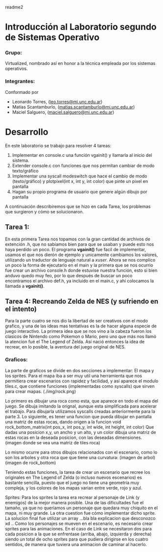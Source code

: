 readme2

# Introducción al Laboratorio segundo de Sistemas Operativo

### Grupo:

Virtualized, nombrado así en honor a la técnica empleada por los sistemas operativos.

### Integrantes:

Conformado por

- Leonardo Torres, (leo.torres@mi.unc.edu.ar)
- Matías Scantamburlo, (matias.scantamburlo@mi.unc.edu.ar)
- Maciel Salguero, (maciel.salguero@mi.unc.edu.ar)

# Desarrollo

En este laboratorio se trabajo para resolver 4 tareas:

1.  Implementar en console.c una función vgainit() y llamarla al inicio del sistema.
2.  Extender console.c con funciones que nos permitan cambiar de modo texto/gráfico
3.  Implementar una syscall modeswitch que hace el cambio de modo (texto/gráfico) y plotpixel(int x, int y, int color) que pinte un pixel en pantalla
4.  Hagan su propio programa de usuario que genere algún dibujo por pantalla

A continuación describiremos que se hizo en cada Tarea, los problemas que surgieron y cómo se solucionaron.

## Tarea 1:

En esta primera Tarea nos topamos con la gran cantidad de archivos de extención .h, que no sabíamos bien para que se usaban y puede esto nos haya perdido un poco. El programa **vgainit()** fue facil de implementar, usamos el que nos dierón de ejemplo y unicamente cambiamos los valores, utilizando un traductor de lenguaje natural a *xuser*. Ahora se nos complico un poco la forma de ejecutarlo en el main y la primera que se nos ocurrio fue crear un archivo console.h donde estuvise nuestra función, esto si bien anduvo quedo muy feo, por lo que después de buscar un poco encontramos el archivo def.h, ya incluido en el main.c, y ahí colocamos la llamada a **vgainit()**.


## Tarea 4: Recreando Zelda de NES (y sufriendo en el intento)

Para la parte cuatro se nos dio la libertad de ser creativos con el modo grafico, y una de las ideas mas tentativas
es la de hacer alguna especie de juego interactivo. La primera idea que se nos vino a la cabeza fueron los clasicos de Nintendo como Pokemon o Mario, pero uno que más nos llamó la atencion fué el The Legend of Zelda. Así nació entonces la idea de recrear, en lo posible, la aventura del juego original de NES. 

### Graficos:
La parte de graficos se divide en dos secciones a implementar: El mapa y los sprites. 
Para el mapa iba a ser muy util una herramienta que nos permitiera crear escenarios con rapidez y facilidad,
y así aparece el modulo tiles.c, que contiene funciones (implementadas como syscalls) que sirven para crear mapas.
(./img/rock.png)

Lo primero es dibujar una roca como esta, que aparece en todo el mapa del juego. Se dibuja imitando la orignal, aunque esta simplificada para acelerar el trabajo. Para dibujarla utilizamos syscalls creadas anteriormente para la parte 3. 
Lo siguiente, es tener una funcion que pueda dibujar en pantalla una matriz de estas rocas, dando origen a la funcion
void rock_bottom_matrix(int pos_x, int pos_y, int wide, int height, int color)
Que dadas una posicion x,y, un ancho y un alto, y un color dibuja una matriz de estas rocas en la deseada posicion, con las deseadas dimensiones.
(imagen donde se vea una matriz de tiles roca)

Lo mismo ocurre para otros dibujos relacionados con el escenario, como lo son los arboles y otra roca que que tiene una curvatura:
(imagen de arbol) (imagen de rock_bottom)

Teniendo estas funciones, la tarea de crear un escenario que recree los originales en The Legend of Zelda (o incluso nuevos escenarios) es bastante sencilla, puesto que el juego no tiene una geometría muy compleja, y los colores de los mapas varian entre verde, rojo y azul.

Sprites:
Para los sprites la tarea era recrear al personaje de Link (y enemigos) de la mejor manera posible. Una de las dificultades fue el tamaño, ya que no queríamos un personaje que quedara muy chiquito en el mapa, ni muy grande. La otra cuestion fue cómo implementar dicho sprite. La solucion final fue utilizar un array ...bla bla explicacion que desconozco xd .. 
Como los personajes se mueven en el escenario, es necesario crear sprites para las animaciones. En el caso de Link se necesitaron dos para cada posicion a la que se enfrentase (arriba, abajo, izquierda y derecha) siendo un total de ocho sprites para que pudiera dirigirse en los cuatro sentidos, de manera que tuviera una animacion de caminar al hacerlo.

